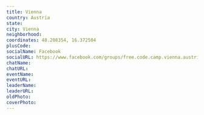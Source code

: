 ```yaml
---
title: Vienna
country: Austria
state: 
city: Vienna
neighborhood: 
coordinates: 48.208354, 16.372504
plusCode:
socialName: Facebook
socialURL: https://www.facebook.com/groups/free.code.camp.vienna.austria
chatName:
chatURL:
eventName:
eventURL:
leaderName:
leaderURL:
oldPhoto: 
coverPhoto:
---
```

